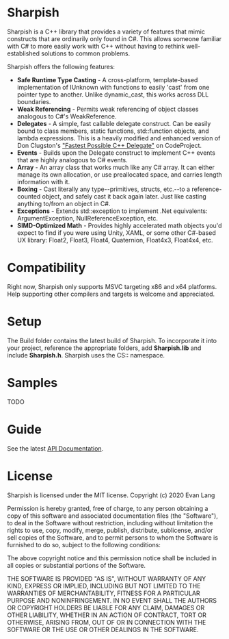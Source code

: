 # Sharpish
Sharpish is a C++ library that provides a variety of features that mimic constructs that are ordinarily only found in C#. This allows someone familiar with C# to more easily work with C++ without having to rethink well-established solutions to common problems.

Sharpish offers the following features:
* **Safe Runtime Type Casting** - A cross-platform, template-based implementation of IUnknown with functions to easily 'cast' from one pointer type to another. Unlike dynamic_cast, this works across DLL boundaries.
* **Weak Referencing** - Permits weak referencing of object classes analogous to C#'s WeakReference.
* **Delegates** - A simple, fast callable delegate construct. Can be easily bound to class members, static functions, std::function objects, and lambda expressions. This is a heavily modified and enhanced version of Don Clugston's ["Fastest Possible C++ Delegate"](https://www.codeproject.com/Articles/7150/Member-Function-Pointers-and-the-Fastest-Possible) on CodeProject.
* **Events** - Builds upon the Delegate construct to implement C++ events that are highly analogous to C# events.
* **Array<T>** - An array class that works much like any C# array. It can either manage its own allocation, or use preallocated space, and carries length information with it.
* **Boxing** - Cast literally any type--primitives, structs, etc.--to a reference-counted object, and safely cast it back again later. Just like casting anything to/from an object in C#.
* **Exceptions** - Extends std::exception to implement .Net equivalents: ArgumentException, NullReferenceException, etc.
* **SIMD-Optimized Math** - Provides highly accelerated math objects you'd expect to find if you were using Unity, XAML, or some other C#-based UX library: Float2, Float3, Float4, Quaternion, Float4x3, Float4x4, etc.

# Compatibility

Right now, Sharpish only supports MSVC targeting x86 and x64 platforms. Help supporting other compilers and targets is welcome and appreciated.

# Setup

The Build folder contains the latest build of Sharpish. To incorporate it into your project, reference the appropriate folders, add **Sharpish.lib** and include **Sharpish.h**.
Sharpish uses the CS:: namespace.

# Samples
TODO

# Guide
See the latest [API Documentation](https://codedocs.xyz/ETLang/Sharpish/).

# License
 Sharpish is licensed under the MIT license.
 Copyright (c) 2020 Evan Lang
 
 Permission is hereby granted, free of charge, to any person obtaining a copy
 of this software and associated documentation files (the "Software"), to deal
 in the Software without restriction, including without limitation the rights
 to use, copy, modify, merge, publish, distribute, sublicense, and/or sell
 copies of the Software, and to permit persons to whom the Software is
 furnished to do so, subject to the following conditions:
 
 The above copyright notice and this permission notice shall be included in all
 copies or substantial portions of the Software.
 
 THE SOFTWARE IS PROVIDED "AS IS", WITHOUT WARRANTY OF ANY KIND, EXPRESS OR
 IMPLIED, INCLUDING BUT NOT LIMITED TO THE WARRANTIES OF MERCHANTABILITY,
 FITNESS FOR A PARTICULAR PURPOSE AND NONINFRINGEMENT. IN NO EVENT SHALL THE
 AUTHORS OR COPYRIGHT HOLDERS BE LIABLE FOR ANY CLAIM, DAMAGES OR OTHER
 LIABILITY, WHETHER IN AN ACTION OF CONTRACT, TORT OR OTHERWISE, ARISING FROM,
 OUT OF OR IN CONNECTION WITH THE SOFTWARE OR THE USE OR OTHER DEALINGS IN THE
 SOFTWARE.
